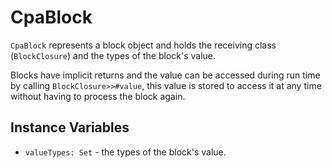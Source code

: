 # CpaBlock

`CpaBlock` represents a block object and holds the receiving class
(`BlockClosure`) and the types of the block's value.

Blocks have implicit returns and the value can be accessed during run time by
calling `BlockClosure>>#value`, this value is stored to access it at any time
without having to process the block again.

## Instance Variables

- `valueTypes: Set` - the types of the block's value.
